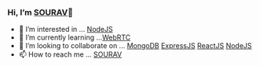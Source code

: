 ### Hi, I’m [SOURAV](https://github.com/souravio)👋

- 👀 I’m interested in ... [NodeJS](https://nodejs.org/en)
- 🌱 I’m currently learning ...[WebRTC](https://webrtc.org/)
- 💞️ I’m looking to collaborate on ... [MongoDB](https://www.mongodb.com) [ExpressJS](https://github.com/expressjs/express) [ReactJS](https://react.dev) [NodeJS](https://nodejs.org/en)
- 📫 How to reach me ... [SOURAV](https://github.com/souravio)


<!--
**SOURAVIO/SOURAVIO** is a ✨ _special_ ✨ repository because its `README.md` (this file) appears on your GitHub profile.

Here are some ideas to get you started:

- 🔭 I’m currently working on ...
- 🌱 I’m currently learning ...
- 👯 I’m looking to collaborate on ...
- 🤔 I’m looking for help with ...
- 💬 Ask me about ...
- 📫 How to reach me: ...
- 😄 Pronouns: ...
- ⚡ Fun fact: ...
-->
